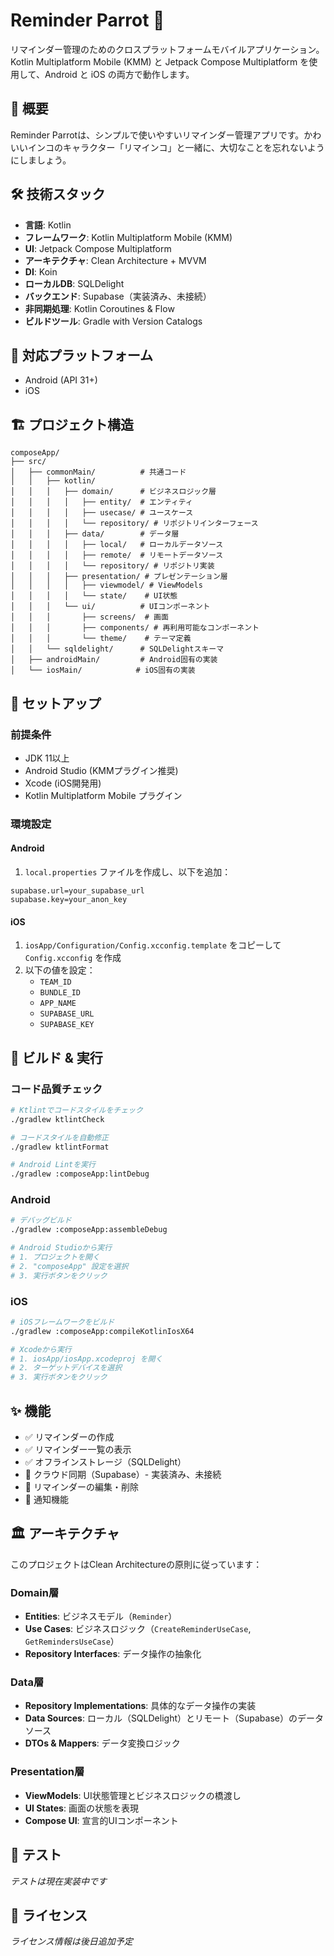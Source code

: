 # Reminder Parrot 🦜

リマインダー管理のためのクロスプラットフォームモバイルアプリケーション。Kotlin Multiplatform Mobile (KMM) と Jetpack Compose Multiplatform を使用して、Android と iOS の両方で動作します。

## 🎯 概要

Reminder Parrotは、シンプルで使いやすいリマインダー管理アプリです。かわいいインコのキャラクター「リマインコ」と一緒に、大切なことを忘れないようにしましょう。

## 🛠 技術スタック

- **言語**: Kotlin
- **フレームワーク**: Kotlin Multiplatform Mobile (KMM)
- **UI**: Jetpack Compose Multiplatform
- **アーキテクチャ**: Clean Architecture + MVVM
- **DI**: Koin
- **ローカルDB**: SQLDelight
- **バックエンド**: Supabase（実装済み、未接続）
- **非同期処理**: Kotlin Coroutines & Flow
- **ビルドツール**: Gradle with Version Catalogs

## 📱 対応プラットフォーム

- Android (API 31+)
- iOS

## 🏗 プロジェクト構造

```
composeApp/
├── src/
│   ├── commonMain/          # 共通コード
│   │   ├── kotlin/
│   │   │   ├── domain/      # ビジネスロジック層
│   │   │   │   ├── entity/  # エンティティ
│   │   │   │   ├── usecase/ # ユースケース
│   │   │   │   └── repository/ # リポジトリインターフェース
│   │   │   ├── data/        # データ層
│   │   │   │   ├── local/   # ローカルデータソース
│   │   │   │   ├── remote/  # リモートデータソース
│   │   │   │   └── repository/ # リポジトリ実装
│   │   │   ├── presentation/ # プレゼンテーション層
│   │   │   │   ├── viewmodel/ # ViewModels
│   │   │   │   └── state/    # UI状態
│   │   │   └── ui/          # UIコンポーネント
│   │   │       ├── screens/  # 画面
│   │   │       ├── components/ # 再利用可能なコンポーネント
│   │   │       └── theme/    # テーマ定義
│   │   └── sqldelight/      # SQLDelightスキーマ
│   ├── androidMain/         # Android固有の実装
│   └── iosMain/            # iOS固有の実装
```

## 🚀 セットアップ

### 前提条件

- JDK 11以上
- Android Studio (KMMプラグイン推奨)
- Xcode (iOS開発用)
- Kotlin Multiplatform Mobile プラグイン

### 環境設定

#### Android
1. `local.properties` ファイルを作成し、以下を追加：
```properties
supabase.url=your_supabase_url
supabase.key=your_anon_key
```

#### iOS
1. `iosApp/Configuration/Config.xcconfig.template` をコピーして `Config.xcconfig` を作成
2. 以下の値を設定：
   - `TEAM_ID`
   - `BUNDLE_ID`
   - `APP_NAME`
   - `SUPABASE_URL`
   - `SUPABASE_KEY`

## 🔨 ビルド & 実行

### コード品質チェック

```bash
# Ktlintでコードスタイルをチェック
./gradlew ktlintCheck

# コードスタイルを自動修正
./gradlew ktlintFormat

# Android Lintを実行
./gradlew :composeApp:lintDebug
```

### Android

```bash
# デバッグビルド
./gradlew :composeApp:assembleDebug

# Android Studioから実行
# 1. プロジェクトを開く
# 2. "composeApp" 設定を選択
# 3. 実行ボタンをクリック
```

### iOS

```bash
# iOSフレームワークをビルド
./gradlew :composeApp:compileKotlinIosX64

# Xcodeから実行
# 1. iosApp/iosApp.xcodeproj を開く
# 2. ターゲットデバイスを選択
# 3. 実行ボタンをクリック
```

## ✨ 機能

- ✅ リマインダーの作成
- ✅ リマインダー一覧の表示
- ✅ オフラインストレージ（SQLDelight）
- 🚧 クラウド同期（Supabase）- 実装済み、未接続
- 🚧 リマインダーの編集・削除
- 🚧 通知機能

## 🏛 アーキテクチャ

このプロジェクトはClean Architectureの原則に従っています：

### Domain層
- **Entities**: ビジネスモデル（`Reminder`）
- **Use Cases**: ビジネスロジック（`CreateReminderUseCase`, `GetRemindersUseCase`）
- **Repository Interfaces**: データ操作の抽象化

### Data層
- **Repository Implementations**: 具体的なデータ操作の実装
- **Data Sources**: ローカル（SQLDelight）とリモート（Supabase）のデータソース
- **DTOs & Mappers**: データ変換ロジック

### Presentation層
- **ViewModels**: UI状態管理とビジネスロジックの橋渡し
- **UI States**: 画面の状態を表現
- **Compose UI**: 宣言的UIコンポーネント

## 🧪 テスト

*テストは現在実装中です*

## 📄 ライセンス

*ライセンス情報は後日追加予定*